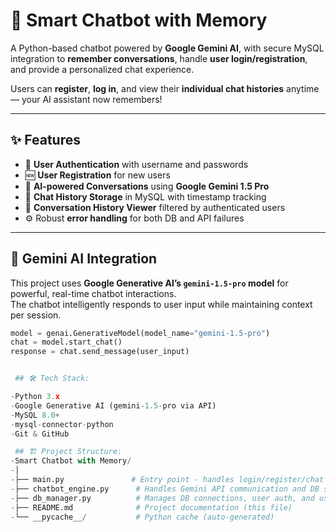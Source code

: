 # 🧠 Smart Chatbot with Memory  
A Python-based chatbot powered by **Google Gemini AI**, with secure MySQL integration to **remember conversations**, handle **user login/registration**, and provide a personalized chat experience.

Users can **register**, **log in**, and view their **individual chat histories** anytime — your AI assistant now remembers!

---

## ✨ Features

- 🔐 **User Authentication** with username and passwords  
- 🆕 **User Registration** for new users  
- 🤖 **AI-powered Conversations** using **Google Gemini 1.5 Pro**  
- 💾 **Chat History Storage** in MySQL with timestamp tracking  
- 📜 **Conversation History Viewer** filtered by authenticated users  
- ⚙️ Robust **error handling** for both DB and API failures  

---

## 🤖 Gemini AI Integration

This project uses **Google Generative AI’s `gemini-1.5-pro` model** for powerful, real-time chatbot interactions.  
The chatbot intelligently responds to user input while maintaining context per session.

```python
model = genai.GenerativeModel(model_name="gemini-1.5-pro")
chat = model.start_chat()
response = chat.send_message(user_input)


 ## 🛠️ Tech Stack:

-Python 3.x
-Google Generative AI (gemini-1.5-pro via API)
-MySQL 8.0+
-mysql-connector-python
-Git & GitHub

 ## 🏗️ Project Structure:
-Smart Chatbot with Memory/
-│
-├── main.py               # Entry point - handles login/register/chat loop
-├── chatbot_engine.py      # Handles Gemini API communication and DB saving
-├── db_manager.py          # Manages DB connections, user auth, and user registration
-├── README.md              # Project documentation (this file)
-└── __pycache__/           # Python cache (auto-generated)

